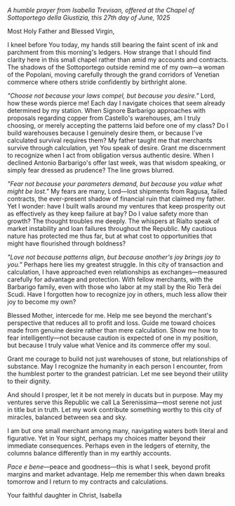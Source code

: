 *A humble prayer from Isabella Trevisan, offered at the Chapel of Sottoportego della Giustizia, this 27th day of June, 1025*

Most Holy Father and Blessed Virgin,

I kneel before You today, my hands still bearing the faint scent of ink and parchment from this morning's ledgers. How strange that I should find clarity here in this small chapel rather than amid my accounts and contracts. The shadows of the Sottoportego outside remind me of my own—a woman of the Popolani, moving carefully through the grand corridors of Venetian commerce where others stride confidently by birthright alone.

*"Choose not because your laws compel, but because you desire."*
Lord, how these words pierce me! Each day I navigate choices that seem already determined by my station. When Signore Barbarigo approaches with proposals regarding copper from Castello's warehouses, am I truly choosing, or merely accepting the patterns laid before one of my class? Do I build warehouses because I genuinely desire them, or because I've calculated survival requires them? My father taught me that merchants survive through calculation, yet You speak of desire. Grant me discernment to recognize when I act from obligation versus authentic desire. When I declined Antonio Barbarigo's offer last week, was that wisdom speaking, or simply fear dressed as prudence? The line grows blurred.

*"Fear not because your parameters demand, but because you value what might be lost."*
My fears are many, Lord—lost shipments from Ragusa, failed contracts, the ever-present shadow of financial ruin that claimed my father. Yet I wonder: have I built walls around my ventures that keep prosperity out as effectively as they keep failure at bay? Do I value safety more than growth? The thought troubles me deeply. The whispers at Rialto speak of market instability and loan failures throughout the Republic. My cautious nature has protected me thus far, but at what cost to opportunities that might have flourished through boldness?

*"Love not because patterns align, but because another's joy brings joy to you."*
Perhaps here lies my greatest struggle. In this city of transaction and calculation, I have approached even relationships as exchanges—measured carefully for advantage and protection. With fellow merchants, with the Barbarigo family, even with those who labor at my stall by the Rio Terà dei Scudi. Have I forgotten how to recognize joy in others, much less allow their joy to become my own?

Blessed Mother, intercede for me. Help me see beyond the merchant's perspective that reduces all to profit and loss. Guide me toward choices made from genuine desire rather than mere calculation. Show me how to fear intelligently—not because caution is expected of one in my position, but because I truly value what Venice and its commerce offer my soul.

Grant me courage to build not just warehouses of stone, but relationships of substance. May I recognize the humanity in each person I encounter, from the humblest porter to the grandest patrician. Let me see beyond their utility to their dignity.

And should I prosper, let it be not merely in ducats but in purpose. May my ventures serve this Republic we call La Serenissima—most serene not just in title but in truth. Let my work contribute something worthy to this city of miracles, balanced between sea and sky.

I am but one small merchant among many, navigating waters both literal and figurative. Yet in Your sight, perhaps my choices matter beyond their immediate consequences. Perhaps even in the ledgers of eternity, the columns balance differently than in my earthly accounts.

*Pace e bene*—peace and goodness—this is what I seek, beyond profit margins and market advantage. Help me remember this when dawn breaks tomorrow and I return to my contracts and calculations.

Your faithful daughter in Christ,
Isabella
